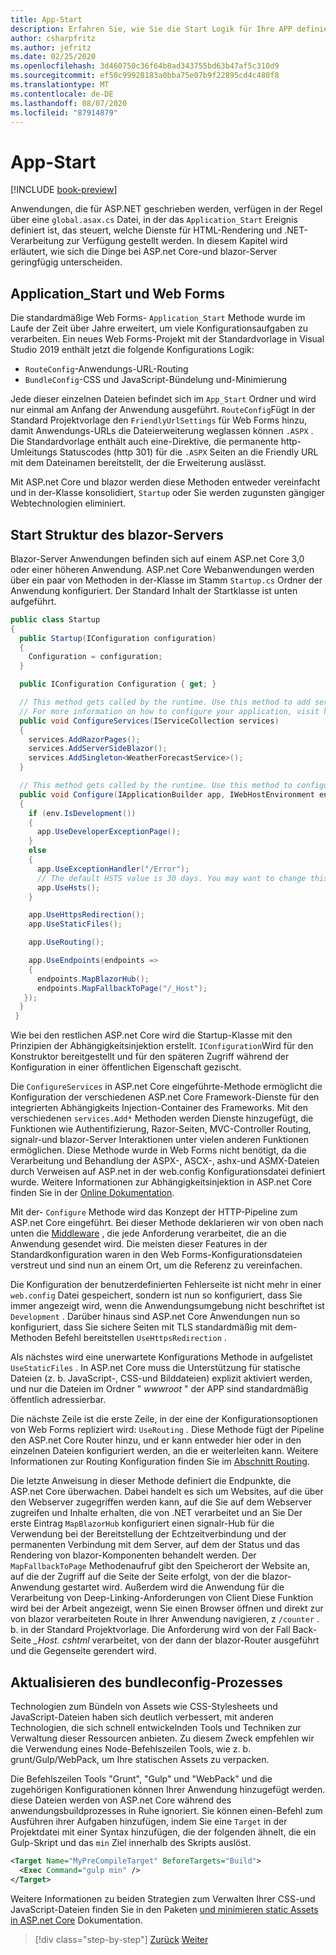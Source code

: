 ```yaml
---
title: App-Start
description: Erfahren Sie, wie Sie die Start Logik für Ihre APP definieren.
author: csharpfritz
ms.author: jefritz
ms.date: 02/25/2020
ms.openlocfilehash: 3d460750c36f64b8ad343755bd63b47af5c310d9
ms.sourcegitcommit: ef50c99928183a0bba75e07b9f22895cd4c480f8
ms.translationtype: MT
ms.contentlocale: de-DE
ms.lasthandoff: 08/07/2020
ms.locfileid: "87914879"
---
```

# <a name="app-startup"></a>App-Start

[!INCLUDE [book-preview](../../../includes/book-preview.md)]

Anwendungen, die für ASP.NET geschrieben werden, verfügen in der Regel über eine `global.asax.cs` Datei, in der das `Application_Start` Ereignis definiert ist, das steuert, welche Dienste für HTML-Rendering und .NET-Verarbeitung zur Verfügung gestellt werden. In diesem Kapitel wird erläutert, wie sich die Dinge bei ASP.net Core-und blazor-Server geringfügig unterscheiden.

## <a name="application_start-and-web-forms"></a>Application_Start und Web Forms

Die standardmäßige Web Forms- `Application_Start` Methode wurde im Laufe der Zeit über Jahre erweitert, um viele Konfigurationsaufgaben zu verarbeiten.  Ein neues Web Forms-Projekt mit der Standardvorlage in Visual Studio 2019 enthält jetzt die folgende Konfigurations Logik:

- `RouteConfig`-Anwendungs-URL-Routing
- `BundleConfig`-CSS und JavaScript-Bündelung und-Minimierung

Jede dieser einzelnen Dateien befindet sich im `App_Start` Ordner und wird nur einmal am Anfang der Anwendung ausgeführt.  `RouteConfig`Fügt in der Standard Projektvorlage den `FriendlyUrlSettings` für Web Forms hinzu, damit Anwendungs-URLs die Dateierweiterung weglassen können `.ASPX` .  Die Standardvorlage enthält auch eine-Direktive, die permanente http-Umleitungs Statuscodes (http 301) für die `.ASPX` Seiten an die Friendly URL mit dem Dateinamen bereitstellt, der die Erweiterung auslässt.

Mit ASP.net Core und blazor werden diese Methoden entweder vereinfacht und in der-Klasse konsolidiert, `Startup` oder Sie werden zugunsten gängiger Webtechnologien eliminiert.

## <a name="blazor-server-startup-structure"></a>Start Struktur des blazor-Servers

Blazor-Server Anwendungen befinden sich auf einem ASP.net Core 3,0 oder einer höheren Anwendung.  ASP.net Core Webanwendungen werden über ein paar von Methoden in der-Klasse im Stamm `Startup.cs` Ordner der Anwendung konfiguriert.  Der Standard Inhalt der Startklasse ist unten aufgeführt.

```csharp
public class Startup
{
  public Startup(IConfiguration configuration)
  {
    Configuration = configuration;
  }

  public IConfiguration Configuration { get; }

  // This method gets called by the runtime. Use this method to add services to the container.
  // For more information on how to configure your application, visit https://go.microsoft.com/fwlink/?LinkID=398940
  public void ConfigureServices(IServiceCollection services)
  {
    services.AddRazorPages();
    services.AddServerSideBlazor();
    services.AddSingleton<WeatherForecastService>();
  }

  // This method gets called by the runtime. Use this method to configure the HTTP request pipeline.
  public void Configure(IApplicationBuilder app, IWebHostEnvironment env)
  {
    if (env.IsDevelopment())
    {
      app.UseDeveloperExceptionPage();
    }
    else
    {
      app.UseExceptionHandler("/Error");
      // The default HSTS value is 30 days. You may want to change this for production scenarios, see https://aka.ms/aspnetcore-hsts.
      app.UseHsts();
    }

    app.UseHttpsRedirection();
    app.UseStaticFiles();

    app.UseRouting();

    app.UseEndpoints(endpoints =>
    {
      endpoints.MapBlazorHub();
      endpoints.MapFallbackToPage("/_Host");
   });
  }
 }
```

Wie bei den restlichen ASP.net Core wird die Startup-Klasse mit den Prinzipien der Abhängigkeitsinjektion erstellt.  `IConfiguration`Wird für den Konstruktor bereitgestellt und für den späteren Zugriff während der Konfiguration in einer öffentlichen Eigenschaft gezischt.

Die `ConfigureServices` in ASP.net Core eingeführte-Methode ermöglicht die Konfiguration der verschiedenen ASP.net Core Framework-Dienste für den integrierten Abhängigkeits Injection-Container des Frameworks.  Mit den verschiedenen `services.Add*` Methoden werden Dienste hinzugefügt, die Funktionen wie Authentifizierung, Razor-Seiten, MVC-Controller Routing, signalr-und blazor-Server Interaktionen unter vielen anderen Funktionen ermöglichen.  Diese Methode wurde in Web Forms nicht benötigt, da die Verarbeitung und Behandlung der ASPX-, ASCX-, ashx-und ASMX-Dateien durch Verweisen auf ASP.net in der web.config Konfigurationsdatei definiert wurde.  Weitere Informationen zur Abhängigkeitsinjektion in ASP.net Core finden Sie in der [Online Dokumentation](https://docs.microsoft.com/aspnet/core/fundamentals/dependency-injection).

Mit der- `Configure` Methode wird das Konzept der HTTP-Pipeline zum ASP.net Core eingeführt.  Bei dieser Methode deklarieren wir von oben nach unten die [Middleware](middleware.md) , die jede Anforderung verarbeitet, die an die Anwendung gesendet wird. Die meisten dieser Features in der Standardkonfiguration waren in den Web Forms-Konfigurationsdateien verstreut und sind nun an einem Ort, um die Referenz zu vereinfachen.

Die Konfiguration der benutzerdefinierten Fehlerseite ist nicht mehr in einer `web.config` Datei gespeichert, sondern ist nun so konfiguriert, dass Sie immer angezeigt wird, wenn die Anwendungsumgebung nicht beschriftet ist `Development` .  Darüber hinaus sind ASP.net Core Anwendungen nun so konfiguriert, dass Sie sichere Seiten mit TLS standardmäßig mit dem-Methoden Befehl bereitstellen `UseHttpsRedirection` .

Als nächstes wird eine unerwartete Konfigurations Methode in aufgelistet `UseStaticFiles` .  In ASP.net Core muss die Unterstützung für statische Dateien (z. b. JavaScript-, CSS-und Bilddateien) explizit aktiviert werden, und nur die Dateien im Ordner " *wwwroot* " der APP sind standardmäßig öffentlich adressierbar.

Die nächste Zeile ist die erste Zeile, in der eine der Konfigurationsoptionen von Web Forms repliziert wird: `UseRouting` .  Diese Methode fügt der Pipeline den ASP.net Core Router hinzu, und er kann entweder hier oder in den einzelnen Dateien konfiguriert werden, an die er weiterleiten kann.  Weitere Informationen zur Routing Konfiguration finden Sie im [Abschnitt Routing](pages-routing-layouts.md).

Die letzte Anweisung in dieser Methode definiert die Endpunkte, die ASP.net Core überwachen.  Dabei handelt es sich um Websites, auf die über den Webserver zugegriffen werden kann, auf die Sie auf dem Webserver zugreifen und Inhalte erhalten, die von .NET verarbeitet und an Sie  Der erste Eintrag `MapBlazorHub` konfiguriert einen signalr-Hub für die Verwendung bei der Bereitstellung der Echtzeitverbindung und der permanenten Verbindung mit dem Server, auf dem der Status und das Rendering von blazor-Komponenten behandelt werden.  Der `MapFallbackToPage` Methodenaufruf gibt den Speicherort der Website an, auf die der Zugriff auf die Seite der Seite erfolgt, von der die blazor-Anwendung gestartet wird. Außerdem wird die Anwendung für die Verarbeitung von Deep-Linking-Anforderungen von Client  Diese Funktion wird bei der Arbeit angezeigt, wenn Sie einen Browser öffnen und direkt zur von blazor verarbeiteten Route in Ihrer Anwendung navigieren, z `/counter` . b. in der Standard Projektvorlage. Die Anforderung wird von der Fall Back-Seite *_Host. cshtml* verarbeitet, von der dann der blazor-Router ausgeführt und die Gegenseite gerendert wird.

## <a name="upgrading-the-bundleconfig-process"></a>Aktualisieren des bundleconfig-Prozesses

Technologien zum Bündeln von Assets wie CSS-Stylesheets und JavaScript-Dateien haben sich deutlich verbessert, mit anderen Technologien, die sich schnell entwickelnden Tools und Techniken zur Verwaltung dieser Ressourcen anbieten.  Zu diesem Zweck empfehlen wir die Verwendung eines Node-Befehlszeilen Tools, wie z. b. grunt/Gulp/WebPack, um Ihre statischen Assets zu verpacken.

Die Befehlszeilen Tools "Grunt", "Gulp" und "WebPack" und die zugehörigen Konfigurationen können Ihrer Anwendung hinzugefügt werden. diese Dateien werden von ASP.net Core während des anwendungsbuildprozesses in Ruhe ignoriert.  Sie können einen-Befehl zum Ausführen ihrer Aufgaben hinzufügen, indem Sie eine `Target` in der Projektdatei mit einer Syntax hinzufügen, die der folgenden ähnelt, die ein Gulp-Skript und das `min` Ziel innerhalb des Skripts auslöst.

```xml
<Target Name="MyPreCompileTarget" BeforeTargets="Build">
  <Exec Command="gulp min" />
</Target>
```

Weitere Informationen zu beiden Strategien zum Verwalten Ihrer CSS-und JavaScript-Dateien finden Sie in den Paketen [und minimieren static Assets in ASP.net Core](https://docs.microsoft.com/aspnet/core/client-side/bundling-and-minification) Dokumentation.

>[!div class="step-by-step"]
>[Zurück](project-structure.md)
>[Weiter](components.md)
